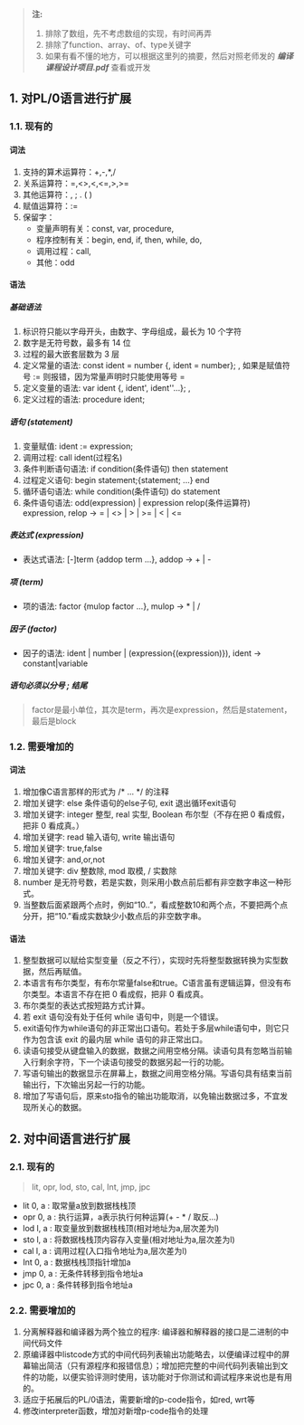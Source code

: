> **注:**  
> 1. 排除了数组，先不考虑数组的实现，有时间再弄  
> 2. 排除了function、array、of、type关键字
> 3. 如果有看不懂的地方，可以根据这里列的摘要，然后对照老师发的 ***编译课程设计项目.pdf*** 查看或开发

## 1. 对PL/0语言进行扩展

### 1.1. 现有的

#### 词法
1. 支持的算术运算符：+,-,*,/
2. 关系运算符：=,<>,<,<=,>,>=
3. 其他运算符：, ; . ( )
4. 赋值运算符：:=
5. 保留字：
	- 变量声明有关：const, var, procedure,
	- 程序控制有关：begin, end, if, then, while, do, 
	- 调用过程：call, 
	- 其他：odd

#### 语法
##### 基础语法
1. 标识符只能以字母开头，由数字、字母组成，最长为 10 个字符
2. 数字是无符号数，最多有 14 位
3. 过程的最大嵌套层数为 3 层
4. 定义常量的语法: const ident = number {, ident = number}; , 如果是赋值符号 := 则报错，因为常量声明时只能使用等号 = 
5. 定义变量的语法: var ident {, ident', ident''...}; ,
6. 定义过程的语法: procedure ident;

##### 语句 (statement)
1. 变量赋值: ident := expression; 
2. 调用过程: call ident(过程名)
3. 条件判断语句语法: if condition(条件语句) then statement
4. 过程定义语句: begin statement;{statement; ...} end
5. 循环语句语法: while condition(条件语句) do statement
7. 条件语句语法: odd(expression) | expression relop(条件运算符) expression, relop -> = | <> | > | >= | < | <=

##### 表达式 (expression)
- 表达式语法: [-]term {addop term ...}, addop -> + | -

##### 项 (term)
- 项的语法: factor {mulop factor ...}, mulop -> * | /

##### 因子 (factor)
- 因子的语法: ident | number | (expression{(expression)}), ident -> constant|variable

##### 语句必须以分号 ; 结尾

> factor是最小单位，其次是term，再次是expression，然后是statement，最后是block



### 1.2. 需要增加的

#### 词法
1. 增加像C语言那样的形式为 /* ... */ 的注释
2. 增加关键字: else 条件语句的else子句, exit 退出循环exit语句
3. 增加关键字: integer 整型, real 实型, Boolean 布尔型（不存在把 0 看成假，把非 0 看成真。）
4. 增加关键字: read 输入语句, write 输出语句
5. 增加关键字: true,false
6. 增加关键字: and,or,not
7. 增加关键字: div 整数除, mod 取模, / 实数除
8. number 是无符号数，若是实数，则采用小数点前后都有非空数字串这一种形式。
9. 当整数后面紧跟两个点时，例如“10..”，看成整数10和两个点，不要把两个点分开，把“10.”看成实数缺少小数点后的非空数字串。
	
#### 语法
1. 整型数据可以赋给实型变量（反之不行），实现时先将整型数据转换为实型数据，然后再赋值。
2. 本语言有布尔类型，有布尔常量false和true。C语言虽有逻辑运算，但没有布尔类型。本语言不存在把 0 看成假，把非 0 看成真。
3. 布尔类型的表达式按短路方式计算。
4. 若 exit 语句没有处于任何 while 语句中，则是一个错误。
5. exit语句作为while语句的非正常出口语句。若处于多层while语句中，则它只作为包含该 exit 的最内层 while 语句的非正常出口。
6. 读语句接受从键盘输入的数据，数据之间用空格分隔。读语句具有忽略当前输入行剩余字符，下一个读语句接受的数据另起一行的功能。
7. 写语句输出的数据显示在屏幕上，数据之间用空格分隔。写语句具有结束当前输出行，下次输出另起一行的功能。
8. 增加了写语句后，原来sto指令的输出功能取消，以免输出数据过多，不宜发现所关心的数据。



## 2. 对中间语言进行扩展

### 2.1. 现有的
> lit, opr, lod, sto, cal, Int, jmp, jpc  

- lit 0, a : 取常量a放到数据栈栈顶
- opr 0, a : 执行运算，a表示执行何种运算(+ - * / 取反...)
- lod l, a : 取变量放到数据栈栈顶(相对地址为a,层次差为l)
- sto l, a : 将数据栈栈顶内容存入变量(相对地址为a,层次差为l)
- cal l, a : 调用过程(入口指令地址为a,层次差为l)
- Int 0, a : 数据栈栈顶指针增加a
- jmp 0, a : 无条件转移到指令地址a
- jpc 0, a : 条件转移到指令地址a  

### 2.2. 需要增加的
1. 分离解释器和编译器为两个独立的程序: 编译器和解释器的接口是二进制的中间代码文件
2. 原编译器中listcode方式的中间代码列表输出功能略去，以便编译过程中的屏幕输出简洁（只有源程序和报错信息）；增加把完整的中间代码列表输出到文件的功能，以便实验评测时使用，该功能对于你测试和调试程序来说也是有用的。
3. 适应于拓展后的PL/0语法，需要新增的p-code指令，如red, wrt等
4. 修改interpreter函数，增加对新增p-code指令的处理